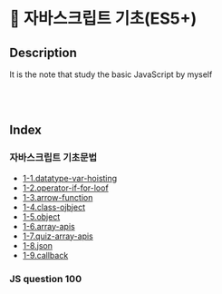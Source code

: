 # 📗 자바스크립트 기초(ES5+)

## Description
It is the note that study the basic JavaScript by myself

<br>
<br>

## Index
### 자바스크립트 기초문법
  - [1-1.datatype-var-hoisting](https://github.com/bomida/Basic-javascript/blob/main/기본%20문법/1-1.datatype-var-hoisting.js)
  - [1-2.operator-if-for-loof](https://github.com/bomida/Basic-javascript/blob/main/기본%20문법/1-2.operator-if-for-loof.js)
  - [1-3.arrow-function](https://github.com/bomida/Basic-javascript/blob/main/기본%20문법/1-3.arrow-function.js)
  - [1-4.class-ojbject](https://github.com/bomida/Basic-javascript/blob/main/기본%20문법/1-4.Class-Object.js)
  - [1-5.object](https://github.com/bomida/Basic-javascript/blob/main/기본%20문법/1-4.Class-Object.js)
  - [1-6.array-apis](https://github.com/bomida/Basic-javascript/blob/main/기본%20문법/1-6.array-apis.js)
  - [1-7.quiz-array-apis](https://github.com/bomida/Basic-javascript/blob/main/기본%20문법/1-7.quiz-array-apis.js)
  - [1-8.json](https://github.com/bomida/Basic-javascript/blob/main/기본%20문법/1-8.json.js)
  - [1-9.callback](https://github.com/bomida/Basic-javascript/blob/main/기본%20문법/1-9.callback.js)


### JS question 100

